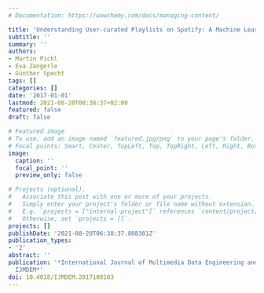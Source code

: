 ```yaml
---
# Documentation: https://wowchemy.com/docs/managing-content/

title: 'Understanding User-curated Playlists on Spotify: A Machine Learning Approach'
subtitle: ''
summary: ''
authors:
- Martin Pichl
- Eva Zangerle
- Günther Specht
tags: []
categories: []
date: '2017-01-01'
lastmod: 2021-08-20T08:38:37+02:00
featured: false
draft: false

# Featured image
# To use, add an image named `featured.jpg/png` to your page's folder.
# Focal points: Smart, Center, TopLeft, Top, TopRight, Left, Right, BottomLeft, Bottom, BottomRight.
image:
  caption: ''
  focal_point: ''
  preview_only: false

# Projects (optional).
#   Associate this post with one or more of your projects.
#   Simply enter your project's folder or file name without extension.
#   E.g. `projects = ["internal-project"]` references `content/project/deep-learning/index.md`.
#   Otherwise, set `projects = []`.
projects: []
publishDate: '2021-08-20T06:38:37.808381Z'
publication_types:
- '2'
abstract: ''
publication: '*International Journal of Multimedia Data Engineering and Management
  IJMDEM*'
doi: 10.4018/IJMDEM.2017100103
---
```


